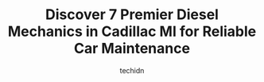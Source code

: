 ---
layout: ampstory
image: https://images.unsplash.com/photo-1573806719978-9f22b2360fad?ixlib=rb-4.0.3&ixid=MnwxMjA3fDB8MHxwaG90by1wYWdlfHx8fGVufDB8fHx8&auto=format&fit=crop&w=640&h=853&q=80
author: techidn
featured: false
description: Entrust your vehicle to the 7 best Diesel Mechanic in Cadillac MI, USA and experience the difference they can make. With their extensive knowledge, state-of-the-art facilities, and commitmen
title: Discover 7 Premier Diesel Mechanics in Cadillac MI for Reliable Car Maintenance
cover:
   title: Discover 7 Premier Diesel Mechanics in Cadillac MI for Reliable Car Maintenance
   subtitle: Rickpate
   background: https://images.unsplash.com/photo-1573806719978-9f22b2360fad?ixlib=rb-4.0.3&ixid=MnwxMjA3fDB8MHxwaG90by1wYWdlfHx8fGVufDB8fHx8&auto=format&fit=crop&w=640&h=853&q=80

pages: 
 - layout: thirds
   top: <h1>#1 Muffler Man</h1>
   bottom: "<p>By far the nicest people on the planet! Great prices. Flynn Even took me back and showed me what was wrong and explained how he was going to fix it prior to doing anythin</p>"
   background: https://www.knot35.com/toplist/wp-content/uploads/2023/06/best-diesel-mechanic-1-in-cadillac-mi-1685834386.png
   backgroundblur: true
 - layout: thirds
   top: <h1>#2 Merrills Auto Service & Tire Center</h1>
   bottom: "<p>817 Bell Ave, Cadillac, MI 49601, United States</p>"
   background: https://www.knot35.com/toplist/wp-content/uploads/2023/06/best-diesel-mechanic-2-in-cadillac-mi-1685834387.jpeg
   cta:
      link: https://www.knot35.com/toplist/discover-7-premier-diesel-mechanics-in-cadillac-mi-for-reliable-car-maintenance/
      text: Discover 7 Premier Diesel Mechanics in Cadillac MI for Reliable Car Maintenance
 - layout: thirds
   top: <h1>#3 Midas</h1>
   bottom: "<p>220 S Mitchell St, Cadillac, MI 49601, United States</p>"
   background: https://www.knot35.com/toplist/wp-content/uploads/2023/06/best-diesel-mechanic-3-in-cadillac-mi-1685834387.png
   cta:
      link: https://www.knot35.com/toplist/discover-7-premier-diesel-mechanics-in-cadillac-mi-for-reliable-car-maintenance/
      text: Discover 7 Premier Diesel Mechanics in Cadillac MI for Reliable Car Maintenance
 - layout: thirds
   top: <h1>#4 Tuffy Tire & Auto Service Center</h1>
   bottom: "<p>1020 N Mitchell St, Cadillac, MI 49601, United States</p>"
   background: https://images.unsplash.com/photo-1515405295579-ba7b45403062?ixlib=rb-4.0.3&ixid=MnwxMjA3fDB8MHxwaG90by1wYWdlfHx8fGVufDB8fHx8&auto=format&fit=crop&w=640&h=853&q=80
   cta:
      link: https://www.knot35.com/toplist/discover-7-premier-diesel-mechanics-in-cadillac-mi-for-reliable-car-maintenance/
      text: Discover 7 Premier Diesel Mechanics in Cadillac MI for Reliable Car Maintenance
 - layout: thirds
   top: <h1>#5 Breidenstein Oil & Auto Service</h1>
   bottom: "<p>502 S Mitchell St, Cadillac, MI 49601, United States</p>"
   background: https://images.unsplash.com/photo-1609083590460-7b8cc0ca65f8?ixlib=rb-4.0.3&ixid=MnwxMjA3fDB8MHxwaG90by1wYWdlfHx8fGVufDB8fHx8&auto=format&fit=crop&w=640&h=853&q=80
   cta:
      link: https://www.knot35.com/toplist/discover-7-premier-diesel-mechanics-in-cadillac-mi-for-reliable-car-maintenance/
      text: Discover 7 Premier Diesel Mechanics in Cadillac MI for Reliable Car Maintenance
 - layout: thirds
   top: <h1>#6 Steves Auto Repair</h1>
   bottom: "<p>211 Roberts St, Cadillac, MI 49601, United States</p>"
   background: https://images.unsplash.com/photo-1620421680010-0766ff230392?ixlib=rb-4.0.3&ixid=MnwxMjA3fDB8MHxwaG90by1wYWdlfHx8fGVufDB8fHx8&auto=format&fit=crop&w=640&h=853&q=80
   cta:
      link: https://www.knot35.com/toplist/discover-7-premier-diesel-mechanics-in-cadillac-mi-for-reliable-car-maintenance/
      text: Discover 7 Premier Diesel Mechanics in Cadillac MI for Reliable Car Maintenance
 - layout: thirds
   top: <h1>#7 Peterson Services</h1>
   bottom: "<p>324 N Mitchell St ste a, Cadillac, MI 49601, United States</p>"
   background: https://images.unsplash.com/photo-1553949345-eb786bb3f7ba?ixlib=rb-4.0.3&ixid=MnwxMjA3fDB8MHxwaG90by1wYWdlfHx8fGVufDB8fHx8&auto=format&fit=crop&w=640&h=853&q=80
   cta:
      link: https://www.knot35.com/toplist/discover-7-premier-diesel-mechanics-in-cadillac-mi-for-reliable-car-maintenance/
      text: Discover 7 Premier Diesel Mechanics in Cadillac MI for Reliable Car Maintenance
 - layout: thirds
   middle: Continue reading...
   background: https://images.unsplash.com/photo-1632260260864-caf7fde5ec36?ixlib=rb-4.0.3&ixid=MnwxMjA3fDB8MHxwaG90by1wYWdlfHx8fGVufDB8fHx8&auto=format&fit=crop&w=640&h=853&q=80
   cta:
      link: https://www.knot35.com/toplist/discover-7-premier-diesel-mechanics-in-cadillac-mi-for-reliable-car-maintenance/
      text: Discover 7 Premier Diesel Mechanics in Cadillac MI for Reliable Car Maintenance
      
---
